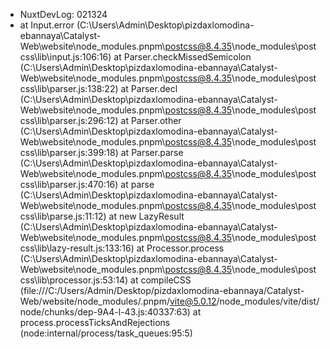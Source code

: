 - NuxtDevLog: 021324
- at Input.error (C:\Users\Admin\Desktop\pizdaxlomodina-ebannaya\Catalyst-Web\website\node_modules\.pnpm\postcss@8.4.35\node_modules\postcss\lib\input.js:106:16)
  at Parser.checkMissedSemicolon (C:\Users\Admin\Desktop\pizdaxlomodina-ebannaya\Catalyst-Web\website\node_modules\.pnpm\postcss@8.4.35\node_modules\postcss\lib\parser.js:138:22)
  at Parser.decl (C:\Users\Admin\Desktop\pizdaxlomodina-ebannaya\Catalyst-Web\website\node_modules\.pnpm\postcss@8.4.35\node_modules\postcss\lib\parser.js:296:12)
  at Parser.other (C:\Users\Admin\Desktop\pizdaxlomodina-ebannaya\Catalyst-Web\website\node_modules\.pnpm\postcss@8.4.35\node_modules\postcss\lib\parser.js:399:18)
  at Parser.parse (C:\Users\Admin\Desktop\pizdaxlomodina-ebannaya\Catalyst-Web\website\node_modules\.pnpm\postcss@8.4.35\node_modules\postcss\lib\parser.js:470:16)
  at parse (C:\Users\Admin\Desktop\pizdaxlomodina-ebannaya\Catalyst-Web\website\node_modules\.pnpm\postcss@8.4.35\node_modules\postcss\lib\parse.js:11:12)
  at new LazyResult (C:\Users\Admin\Desktop\pizdaxlomodina-ebannaya\Catalyst-Web\website\node_modules\.pnpm\postcss@8.4.35\node_modules\postcss\lib\lazy-result.js:133:16)
  at Processor.process (C:\Users\Admin\Desktop\pizdaxlomodina-ebannaya\Catalyst-Web\website\node_modules\.pnpm\postcss@8.4.35\node_modules\postcss\lib\processor.js:53:14)
  at compileCSS (file:///C:/Users/Admin/Desktop/pizdaxlomodina-ebannaya/Catalyst-Web/website/node_modules/.pnpm/vite@5.0.12/node_modules/vite/dist/node/chunks/dep-9A4-l-43.js:40337:63)
  at process.processTicksAndRejections (node:internal/process/task_queues:95:5)
